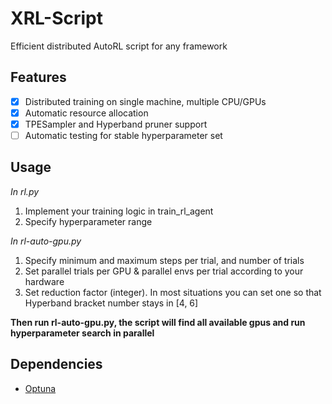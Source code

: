# XRL-Script

Efficient distributed AutoRL script for any framework

## Features

- [x] Distributed training on single machine, multiple CPU/GPUs
- [x] Automatic resource allocation
- [x] TPESampler and Hyperband pruner support
- [ ] Automatic testing for stable hyperparameter set

## Usage

*In rl.py*
1. Implement your training logic in train_rl_agent
2. Specify hyperparameter range

*In rl-auto-gpu.py*
1. Specify minimum and maximum steps per trial, and number of trials
2. Set parallel trials per GPU & parallel envs per trial according to your hardware
3. Set reduction factor (integer). In most situations you can set one so that Hyperband bracket number stays in [4, 6]

**Then run rl-auto-gpu.py, the script will find all available gpus and run hyperparameter search in parallel**

## Dependencies

- [Optuna](https://github.com/optuna/optuna)